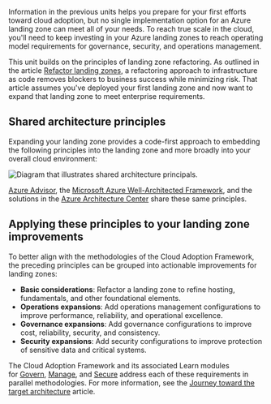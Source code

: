 
Information in the previous units helps you prepare for your first efforts toward cloud adoption, but no single implementation option for an Azure landing zone can meet all of your needs. To reach true scale in the cloud, you'll need to keep investing in your Azure landing zones to reach operating model requirements for governance, security, and operations management.

This unit builds on the principles of landing zone refactoring. As outlined in the article [Refactor landing zones](https://learn.microsoft.com/en-us/azure/cloud-adoption-framework/ready/landing-zone/refactor), a refactoring approach to infrastructure as code removes blockers to business success while minimizing risk. That article assumes you've deployed your first landing zone and now want to expand that landing zone to meet enterprise requirements.

## Shared architecture principles

Expanding your landing zone provides a code-first approach to embedding the following principles into the landing zone and more broadly into your overall cloud environment:

![Diagram that illustrates shared architecture principals.](https://learn.microsoft.com/en-us/training/modules/cloud-adoption-framework-ready/media/shared-architecture-principals.png)

[Azure Advisor](https://learn.microsoft.com/en-us/azure/advisor/advisor-overview), the [Microsoft Azure Well-Architected Framework](https://learn.microsoft.com/en-us/azure/architecture/framework/), and the solutions in the [Azure Architecture Center](https://learn.microsoft.com/en-us/azure/architecture/) share these same principles.

## Applying these principles to your landing zone improvements

To better align with the methodologies of the Cloud Adoption Framework, the preceding principles can be grouped into actionable improvements for landing zones:

- **Basic considerations**: Refactor a landing zone to refine hosting, fundamentals, and other foundational elements.
- **Operations expansions**: Add operations management configurations to improve performance, reliability, and operational excellence.
- **Governance expansions**: Add governance configurations to improve cost, reliability, security, and consistency.
- **Security expansions**: Add security configurations to improve protection of sensitive data and critical systems.

The Cloud Adoption Framework and its associated Learn modules for [Govern](https://learn.microsoft.com/en-us/training/modules/cloud-adoption-framework-govern/), [Manage](https://learn.microsoft.com/en-us/training/modules/cloud-adoption-framework-manage/), and [Secure](https://learn.microsoft.com/en-us/training/modules/cloud-adoption-framework-security/) address each of these requirements in parallel methodologies. For more information, see the [Journey toward the target architecture](https://learn.microsoft.com/en-us/azure/cloud-adoption-framework/ready/landing-zone/landing-zone-journey) article.
